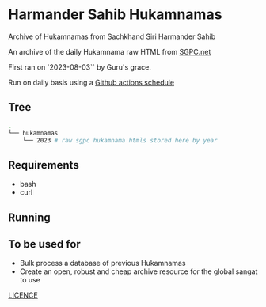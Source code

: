 # Harmander Sahib Hukamnamas

Archive of Hukamnamas from Sachkhand Siri Harmander Sahib

An archive of the daily Hukamnama raw HTML from [SGPC.net]()

First ran on `2023-08-03`` by Guru's grace.

Run on daily basis using a [Github actions schedule](https://docs.github.com/en/actions/using-workflows/events-that-trigger-workflows#schedule)

## Tree

```bash
.
└── hukamnamas
    └── 2023 # raw sgpc hukamnama htmls stored here by year

```

## Requirements

- bash
- curl

## Running

## To be used for

- Bulk process a database of previous Hukamnamas
- Create an open, robust and cheap archive resource for the global sangat to use

[LICENCE](LICENCE)
